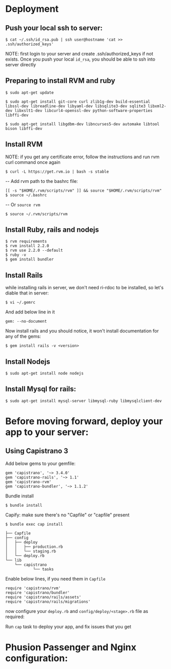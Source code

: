 Deployment
==================

Push your local ssh to server:
---------------------------------

    $ cat ~/.ssh/id_rsa.pub | ssh user@hostname 'cat >> .ssh/authorized_keys'

NOTE: first login to your server and create .ssh/authorized_keys if not exists.
Once you push your local `id_rsa`, you should be able to ssh into server directly

Preparing to install RVM and ruby
--------------------

    $ sudo apt-get update
    
    $ sudo apt-get install git-core curl zlib1g-dev build-essential libssl-dev libreadline-dev libyaml-dev libsqlite3-dev sqlite3 libxml2-dev libxslt1-dev libcurl4-openssl-dev python-software-properties libffi-dev
    
    $ sudo apt-get install libgdbm-dev libncurses5-dev automake libtool bison libffi-dev

Install RVM
--------------

NOTE: if you get any certificate error, follow the instructions and run rvm curl command once again

    $ curl -L https://get.rvm.io | bash -s stable

-- Add rvm path to the bashrc file:

    [[ -s "$HOME/.rvm/scripts/rvm" ]] && source "$HOME/.rvm/scripts/rvm"
    $ source ~/.bashrc

-- Or `source rvm`
    
    $ source ~/.rvm/scripts/rvm

Install Ruby, rails and nodejs
------------------------------
    
    $ rvm requirements
    $ rvm install 2.2.0
    $ rvm use 2.2.0 --default
    $ ruby -v
    $ gem install bundler

Install Rails
-------------

while installing rails in server, we don't need ri-rdoc to be installed, so let's diable that in server:
    
    $ vi ~/.gemrc

And add below line in it

    gem: --no-document

Now install rails and you should notice, it won't install documentation for any of the gems:

    $ gem install rails -v <version>


Install Nodejs
---------------

    $ sudo apt-get install node nodejs

Install Mysql for rails:
------------------------
    
    $ sudo apt-get install mysql-server libmysql-ruby libmysqlclient-dev


Before moving forward, deploy your app to your server:
=========================================================

Using Capistrano 3
---------------------

Add below gems to your gemfile:

    gem 'capistrano', '~> 3.4.0'
    gem 'capistrano-rails', '~> 1.1'
    gem 'capistrano-rvm'
    gem 'capistrano-bundler', '~> 1.1.2'

Bundle install
    
    $ bundle install

Capify: make sure there's no "Capfile" or "capfile" present

    $ bundle exec cap install

    ├── Capfile
    ├── config
    │   ├── deploy
    │   │   ├── production.rb
    │   │   └── staging.rb
    │   └── deploy.rb
    └── lib
        └── capistrano
                └── tasks

Enable below lines, if you need them in `Capfile`

    require 'capistrano/rvm'
    require 'capistrano/bundler'
    require 'capistrano/rails/assets'
    require 'capistrano/rails/migrations'


now configure your `deploy.rb` and `config/deploy/<stage>.rb` file as required:

Run `cap` task to deploy your app, and fix issues that you get



Phusion Passenger and Nginx configuration:
===========================================

